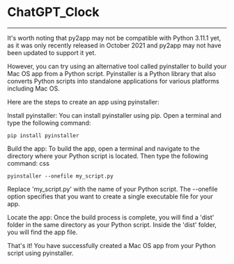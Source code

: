 # ChatGPT_Clock
---

It's worth noting that py2app may not be compatible with Python 3.11.1 yet, as it was only recently released in October 2021 and py2app may not have been updated to support it yet.

However, you can try using an alternative tool called pyinstaller to build your Mac OS app from a Python script. Pyinstaller is a Python library that also converts Python scripts into standalone applications for various platforms including Mac OS.

Here are the steps to create an app using pyinstaller:

Install pyinstaller: You can install pyinstaller using pip. Open a terminal and type the following command:

```pip install pyinstaller```

Build the app: To build the app, open a terminal and navigate to the directory where your Python script is located. Then type the following command:
css

```pyinstaller --onefile my_script.py```

Replace 'my_script.py' with the name of your Python script. The --onefile option specifies that you want to create a single executable file for your app.

Locate the app: Once the build process is complete, you will find a 'dist' folder in the same directory as your Python script. Inside the 'dist' folder, you will find the app file.

That's it! You have successfully created a Mac OS app from your Python script using pyinstaller.